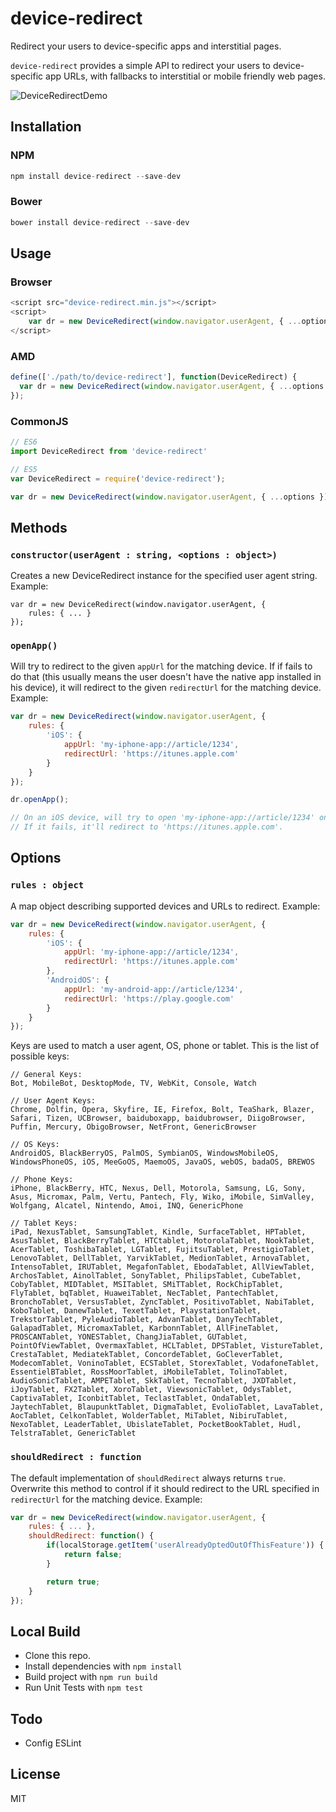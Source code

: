 # device-redirect

Redirect your users to device-specific apps and interstitial pages.

`device-redirect` provides a simple API to redirect your users to device-specific app URLs, with fallbacks to interstitial or mobile friendly web pages.

![DeviceRedirectDemo](http://f.cl.ly/items/043i0t0B3N2i3k2a071i/Screen%20Recording%202016-01-29%20at%2004.50%20PM.gif)

## Installation

### NPM

```javascript
npm install device-redirect --save-dev
```

### Bower

```javascript
bower install device-redirect --save-dev
```

## Usage

### Browser

```javascript
<script src="device-redirect.min.js"></script>
<script>
    var dr = new DeviceRedirect(window.navigator.userAgent, { ...options });
</script>
```

### AMD

```javascript
define(['./path/to/device-redirect'], function(DeviceRedirect) {
  var dr = new DeviceRedirect(window.navigator.userAgent, { ...options });
});
```

### CommonJS

```javascript
// ES6
import DeviceRedirect from 'device-redirect'

// ES5
var DeviceRedirect = require('device-redirect');

var dr = new DeviceRedirect(window.navigator.userAgent, { ...options });
```

## Methods

### `constructor(userAgent : string, <options : object>)`

Creates a new DeviceRedirect instance for the specified user agent string. Example:

```
var dr = new DeviceRedirect(window.navigator.userAgent, {
	rules: { ... }
});
```

### `openApp()`

Will try to redirect to the given `appUrl` for the matching device. If if fails to do that (this usually means the user doesn't have the native app installed in his device), it will redirect to the given `redirectUrl` for the matching device. Example:

```javascript
var dr = new DeviceRedirect(window.navigator.userAgent, {
	rules: {
		'iOS': {
		    appUrl: 'my-iphone-app://article/1234',
		    redirectUrl: 'https://itunes.apple.com'
		}
	}
});

dr.openApp();

// On an iOS device, will try to open 'my-iphone-app://article/1234' on a native app.
// If it fails, it'll redirect to 'https://itunes.apple.com'.
```

## Options

### `rules : object`

A map object describing supported devices and URLs to redirect. Example:

```javascript
var dr = new DeviceRedirect(window.navigator.userAgent, {
	rules: {
		'iOS': {
		    appUrl: 'my-iphone-app://article/1234',
		    redirectUrl: 'https://itunes.apple.com'
		},
		'AndroidOS': {
		    appUrl: 'my-android-app://article/1234',
		    redirectUrl: 'https://play.google.com'
		}
	}
});
```
Keys are used to match a user agent, OS, phone or tablet. This is the list of possible keys:

```
// General Keys:
Bot, MobileBot, DesktopMode, TV, WebKit, Console, Watch

// User Agent Keys:
Chrome, Dolfin, Opera, Skyfire, IE, Firefox, Bolt, TeaShark, Blazer, Safari, Tizen, UCBrowser, baiduboxapp, baidubrowser, DiigoBrowser, Puffin, Mercury, ObigoBrowser, NetFront, GenericBrowser

// OS Keys:
AndroidOS, BlackBerryOS, PalmOS, SymbianOS, WindowsMobileOS, WindowsPhoneOS, iOS, MeeGoOS, MaemoOS, JavaOS, webOS, badaOS, BREWOS

// Phone Keys:
iPhone, BlackBerry, HTC, Nexus, Dell, Motorola, Samsung, LG, Sony, Asus, Micromax, Palm, Vertu, Pantech, Fly, Wiko, iMobile, SimValley, Wolfgang, Alcatel, Nintendo, Amoi, INQ, GenericPhone

// Tablet Keys:
iPad, NexusTablet, SamsungTablet, Kindle, SurfaceTablet, HPTablet, AsusTablet, BlackBerryTablet, HTCtablet, MotorolaTablet, NookTablet, AcerTablet, ToshibaTablet, LGTablet, FujitsuTablet, PrestigioTablet, LenovoTablet, DellTablet, YarvikTablet, MedionTablet, ArnovaTablet, IntensoTablet, IRUTablet, MegafonTablet, EbodaTablet, AllViewTablet, ArchosTablet, AinolTablet, SonyTablet, PhilipsTablet, CubeTablet, CobyTablet, MIDTablet, MSITablet, SMiTTablet, RockChipTablet, FlyTablet, bqTablet, HuaweiTablet, NecTablet, PantechTablet, BronchoTablet, VersusTablet, ZyncTablet, PositivoTablet, NabiTablet, KoboTablet, DanewTablet, TexetTablet, PlaystationTablet, TrekstorTablet, PyleAudioTablet, AdvanTablet, DanyTechTablet, GalapadTablet, MicromaxTablet, KarbonnTablet, AllFineTablet, PROSCANTablet, YONESTablet, ChangJiaTablet, GUTablet, PointOfViewTablet, OvermaxTablet, HCLTablet, DPSTablet, VistureTablet, CrestaTablet, MediatekTablet, ConcordeTablet, GoCleverTablet, ModecomTablet, VoninoTablet, ECSTablet, StorexTablet, VodafoneTablet, EssentielBTablet, RossMoorTablet, iMobileTablet, TolinoTablet, AudioSonicTablet, AMPETablet, SkkTablet, TecnoTablet, JXDTablet, iJoyTablet, FX2Tablet, XoroTablet, ViewsonicTablet, OdysTablet, CaptivaTablet, IconbitTablet, TeclastTablet, OndaTablet, JaytechTablet, BlaupunktTablet, DigmaTablet, EvolioTablet, LavaTablet, AocTablet, CelkonTablet, WolderTablet, MiTablet, NibiruTablet, NexoTablet, LeaderTablet, UbislateTablet, PocketBookTablet, Hudl, TelstraTablet, GenericTablet
```


### `shouldRedirect : function`

The default implementation of `shouldRedirect` always returns `true`. Overwrite this method to control if it should redirect to the URL specified in `redirectUrl` for the matching device. Example:

```javascript
var dr = new DeviceRedirect(window.navigator.userAgent, {
	rules: { ... },
	shouldRedirect: function() {
		if(localStorage.getItem('userAlreadyOptedOutOfThisFeature')) {
			return false;
		}

		return true;
	}
});
```

## Local Build

- Clone this repo.
- Install dependencies with `npm install`
- Build project with `npm run build`
- Run Unit Tests with `npm test`

## Todo

- Config ESLint

## License

MIT
